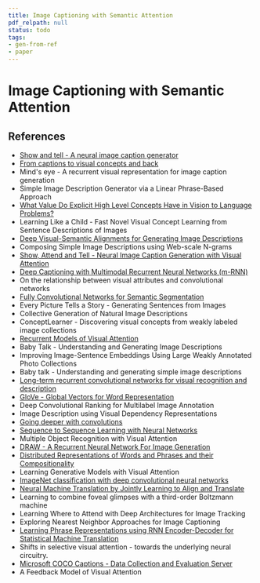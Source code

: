 ```yaml
---
title: Image Captioning with Semantic Attention
pdf_relpath: null
status: todo
tags:
- gen-from-ref
- paper
---
```


# Image Captioning with Semantic Attention

## References

- [Show and tell - A neural image caption generator](./show-and-tell-a-neural-image-caption-generator.md)
- [From captions to visual concepts and back](./from-captions-to-visual-concepts-and-back.md)
- Mind's eye - A recurrent visual representation for image caption generation
- Simple Image Description Generator via a Linear Phrase-Based Approach
- [What Value Do Explicit High Level Concepts Have in Vision to Language Problems?](./what-value-do-explicit-high-level-concepts-have-in-vision-to-language-problems.md)
- Learning Like a Child - Fast Novel Visual Concept Learning from Sentence Descriptions of Images
- [Deep Visual-Semantic Alignments for Generating Image Descriptions](./deep-visual-semantic-alignments-for-generating-image-descriptions.md)
- Composing Simple Image Descriptions using Web-scale N-grams
- [Show, Attend and Tell - Neural Image Caption Generation with Visual Attention](./show-attend-and-tell-neural-image-caption-generation-with-visual-attention.md)
- [Deep Captioning with Multimodal Recurrent Neural Networks (m-RNN)](./deep-captioning-with-multimodal-recurrent-neural-networks-m-rnn.md)
- On the relationship between visual attributes and convolutional networks
- [Fully Convolutional Networks for Semantic Segmentation](./fully-convolutional-networks-for-semantic-segmentation.md)
- Every Picture Tells a Story - Generating Sentences from Images
- Collective Generation of Natural Image Descriptions
- ConceptLearner - Discovering visual concepts from weakly labeled image collections
- [Recurrent Models of Visual Attention](./recurrent-models-of-visual-attention.md)
- Baby Talk - Understanding and Generating Image Descriptions
- Improving Image-Sentence Embeddings Using Large Weakly Annotated Photo Collections
- Baby talk - Understanding and generating simple image descriptions
- [Long-term recurrent convolutional networks for visual recognition and description](./long-term-recurrent-convolutional-networks-for-visual-recognition-and-description.md)
- [GloVe - Global Vectors for Word Representation](./glove-global-vectors-for-word-representation.md)
- Deep Convolutional Ranking for Multilabel Image Annotation
- Image Description using Visual Dependency Representations
- [Going deeper with convolutions](./going-deeper-with-convolutions.md)
- [Sequence to Sequence Learning with Neural Networks](./sequence-to-sequence-learning-with-neural-networks.md)
- Multiple Object Recognition with Visual Attention
- [DRAW - A Recurrent Neural Network For Image Generation](./draw-a-recurrent-neural-network-for-image-generation.md)
- [Distributed Representations of Words and Phrases and their Compositionality](./distributed-representations-of-words-and-phrases-and-their-compositionality.md)
- Learning Generative Models with Visual Attention
- [ImageNet classification with deep convolutional neural networks](./imagenet-classification-with-deep-convolutional-neural-networks.md)
- [Neural Machine Translation by Jointly Learning to Align and Translate](./neural-machine-translation-by-jointly-learning-to-align-and-translate.md)
- Learning to combine foveal glimpses with a third-order Boltzmann machine
- Learning Where to Attend with Deep Architectures for Image Tracking
- Exploring Nearest Neighbor Approaches for Image Captioning
- [Learning Phrase Representations using RNN Encoder-Decoder for Statistical Machine Translation](./learning-phrase-representations-using-rnn-encoder-decoder-for-statistical-machine-translation.md)
- Shifts in selective visual attention - towards the underlying neural circuitry.
- [Microsoft COCO Captions - Data Collection and Evaluation Server](./microsoft-coco-captions-data-collection-and-evaluation-server.md)
- A Feedback Model of Visual Attention
